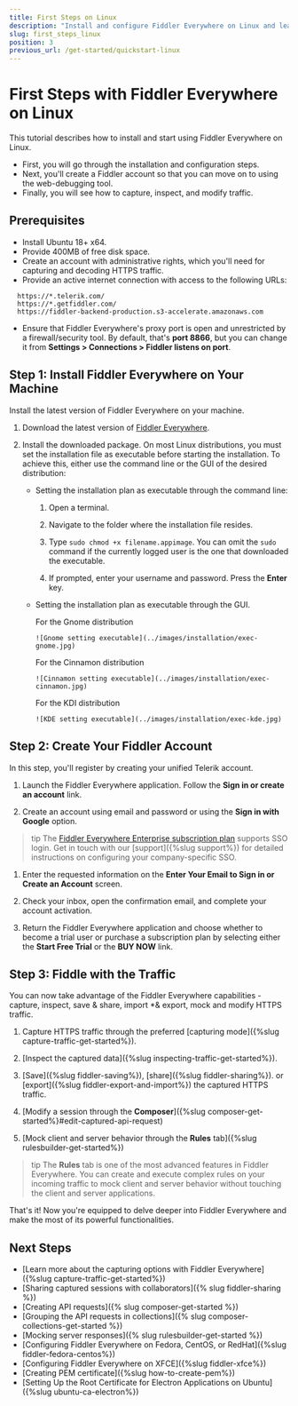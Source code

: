 ```yaml
---
title: First Steps on Linux
description: "Install and configure Fiddler Everywhere on Linux and learn how to capture, inspect, and modify the HTTPS traffic to analyze data effectively."
slug: first_steps_linux
position: 3
previous_url: /get-started/quickstart-linux
---
```


# First Steps with Fiddler Everywhere on Linux

This tutorial describes how to install and start using Fiddler Everywhere on Linux.

* First, you will go through the installation and configuration steps.
* Next, you'll create a Fiddler account so that you can move on to using the web-debugging tool.
* Finally, you will see how to capture, inspect, and modify traffic.

## Prerequisites

- Install Ubuntu 18+ x64.
- Provide 400MB of free disk space.
- Create an account with administrative rights, which you'll need for capturing and decoding HTTPS traffic.
- Provide an active internet connection with access to the following URLs:
```curl
  https://*.telerik.com/
  https://*.getfiddler.com/
  https://fiddler-backend-production.s3-accelerate.amazonaws.com
```
- Ensure that Fiddler Everywhere's proxy port is open and unrestricted by a firewall/security tool. By default, that's **port 8866**, but you can change it from **Settings > Connections > Fiddler listens on port**.

## Step 1: Install Fiddler Everywhere on Your Machine

Install the latest version of Fiddler Everywhere on your machine.

1. Download the latest version of [Fiddler Everywhere](https://www.telerik.com/download/fiddler-everywhere).

1. Install the downloaded package. On most Linux distributions, you must set the installation file as executable before starting the installation. To achieve this, either use the command line or the GUI of the desired distribution:

    - Setting the installation plan as executable through the command line:

        1. Open a terminal.

        1. Navigate to the folder where the installation file resides.

        1. Type `sudo chmod +x filename.appimage`. You can omit the `sudo` command if the currently logged user is the one that downloaded the executable.

        1. If prompted, enter your username and password. Press the **Enter** key.

    - Setting the installation plan as executable through the GUI.

        For the Gnome distribution

          ![Gnome setting executable](../images/installation/exec-gnome.jpg)

        For the Cinnamon distribution

          ![Cinnamon setting executable](../images/installation/exec-cinnamon.jpg)

        For the KDI distribution

          ![KDE setting executable](../images/installation/exec-kde.jpg)


## Step 2: Create Your Fiddler Account

In this step, you'll register by creating your unified Telerik account.   

1. Launch the Fiddler Everywhere application. Follow the **Sign in or create an account** link.

1. Create an account using email and password or using the **Sign in with Google** option.

  >tip The [Fiddler Everywhere Enterprise subscription plan](https://www.telerik.com/purchase/fiddler) supports SSO login. Get in touch with our [support]({%slug support%}) for detailed instructions on configuring your company-specific SSO.

1. Enter the requested information on the **Enter Your Email to Sign in or Create an Account** screen.

1. Check your inbox, open the confirmation email, and complete your account activation.

1. Return the Fiddler Everywhere application and choose whether to become a trial user or purchase a subscription plan by selecting either the **Start Free Trial** or the **BUY NOW** link.


## Step 3: Fiddle with the Traffic

You can now take advantage of the Fiddler Everywhere capabilities - capture, inspect, save & share, import *& export, mock and modify HTTPS traffic.

1. Capture HTTPS traffic through the preferred [capturing mode]({%slug capture-traffic-get-started%}).

1. [Inspect the captured data]({%slug inspecting-traffic-get-started%}).

1. [Save]({%slug fiddler-saving%}), [share]({%slug fiddler-sharing%}). or [export]({%slug fiddler-export-and-import%}) the captured HTTPS traffic.

1. [Modify a session through the **Composer**]({%slug composer-get-started%}#edit-captured-api-request)

1. [Mock client and server behavior through the **Rules** tab]({%slug rulesbuilder-get-started%})

>tip The **Rules** tab is one of the most advanced features in Fiddler Everywhere. You can create and execute complex rules on your incoming traffic to mock client and server behavior without touching the client and server applications.

That's it! Now you're equipped to delve deeper into Fiddler Everywhere and make the most of its powerful functionalities.

## Next Steps

* [Learn more about the capturing options with Fiddler Everywhere]({%slug capture-traffic-get-started%})
* [Sharing captured sessions with collaborators]({% slug fiddler-sharing %})
* [Creating API requests]({% slug composer-get-started %})
* [Grouping the API requests in collections]({% slug composer-collections-get-started %})
* [Mocking server responses]({% slug rulesbuilder-get-started %})
* [Configuring Fiddler Everywhere on Fedora, CentOS, or RedHat]({%slug fiddler-fedora-centos%})
* [Configuring Fiddler Everywhere on XFCE]({%slug fiddler-xfce%})
* [Creating PEM certificate]({%slug how-to-create-pem%})
* [Setting Up the Root Certificate for Electron Applications on Ubuntu]({%slug ubuntu-ca-electron%})

